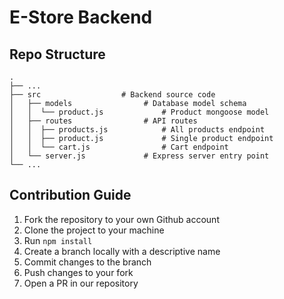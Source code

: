 # E-Store Backend

## Repo Structure
```
.
├── ...
├── src                  # Backend source code
│   ├── models                # Database model schema
│   │  └── product.js             # Product mongoose model
│   ├── routes                # API routes
│   │  ├── products.js            # All products endpoint
│   │  ├── product.js             # Single product endpoint
│   │  └── cart.js                # Cart endpoint
│   └── server.js             # Express server entry point
└── ...
```

## Contribution Guide
1. Fork the repository to your own Github account
2. Clone the project to your machine
3. Run `npm install`
4. Create a branch locally with a descriptive name
5. Commit changes to the branch 
6. Push changes to your fork
7. Open a PR in our repository


